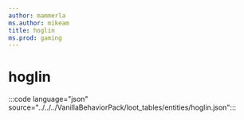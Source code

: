 ```yaml
---
author: mammerla
ms.author: mikeam
title: hoglin
ms.prod: gaming
---
```


# hoglin

:::code language="json" source="../../../VanillaBehaviorPack/loot_tables/entities/hoglin.json":::